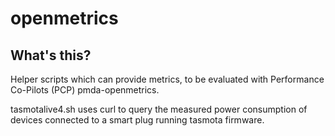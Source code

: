 # openmetrics

## What's this?

Helper scripts which can provide metrics, to be evaluated with
Performance Co-Pilots (PCP) pmda-openmetrics.  

tasmotalive4.sh uses curl to query the measured power consumption
of devices connected to a smart plug running tasmota firmware.

